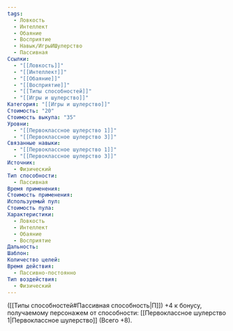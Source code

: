 ```yaml
---
tags:
  - Ловкость
  - Интеллект
  - Обаяние
  - Восприятие
  - Навык/ИгрыИШулерство
  - Пассивная
Ссылки:
  - "[[Ловкость]]"
  - "[[Интеллект]]"
  - "[[Обаяние]]"
  - "[[Восприятие]]"
  - "[[Типы способностей]]"
  - "[[Игры и шулерство]]"
Категория: "[[Игры и шулерство]]"
Стоимость: "20"
Стоимость выкупа: "35"
Уровни:
  - "[[Первоклассное шулерство 1]]"
  - "[[Первоклассное шулерство 3]]"
Связанные навыки:
  - "[[Первоклассное шулерство 1]]"
  - "[[Первоклассное шулерство 3]]"
Источник:
  - Физический
Тип способности:
  - Пассивная
Время применения: 
Стоимость применения: 
Используемый пул: 
Стоимость пула: 
Характеристики:
  - Ловкость
  - Интеллект
  - Обаяние
  - Восприятие
Дальность: 
Шаблон: 
Количество целей: 
Время действия:
  - Пассивно-постоянно
Тип воздействия:
  - Физический
---
```

([[Типы способностей#Пассивная способность|П]]) +4 к бонусу, получаемому персонажем от способности: [[Первоклассное шулерство 1|Первоклассное шулерство]] (Всего +8).